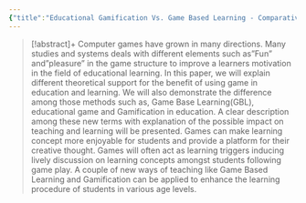 ```yaml
---
{"title":"Educational Gamification Vs. Game Based Learning - Comparative Study","authors":["[[Rula Al-Azawi]]","[[Fatma Al-Faliti]]","[[Mazin Al-Blushi]]"],"date":"2016-01-01","processed":false,"tags":["game-based-learning","gamification"],"dg-publish":true,"created":"2024-08-30","modified":"2024-09-13","permalink":"/20-literature-notes/al-azawi2016/","dgPassFrontmatter":true,"updated":"2024-09-13"}
---
```



> [!abstract]+
> Computer games have grown in many directions. Many studies and systems deals with different elements such as”Fun” and”pleasure” in the game structure to improve a learners motivation in the field of educational learning. In this paper, we will explain different theoretical support for the benefit of using game in education and learning. We will also demonstrate the difference among those methods such as, Game Base Learning(GBL), educational game and Gamification in education. A clear description among these new terms with explanation of the possible impact on teaching and learning will be presented. Games can make learning concept more enjoyable for students and provide a platform for their creative thought. Games will often act as learning triggers inducing lively discussion on learning concepts amongst students following game play. A couple of new ways of teaching like Game Based Learning and Gamification can be applied to enhance the learning procedure of students in various age levels.
